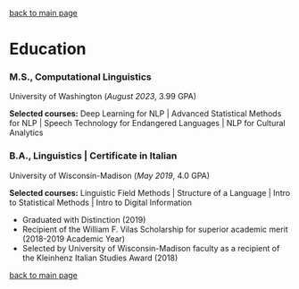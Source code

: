 [back to main page](./)

# Education

### M.S., Computational Linguistics
University of Washington (_August 2023_, 3.99 GPA)

**Selected courses:** Deep Learning for NLP | Advanced Statistical Methods for NLP | Speech Technology for Endangered Languages | NLP for Cultural Analytics

### B.A., Linguistics | Certificate in Italian
University of Wisconsin-Madison (_May 2019_, 4.0 GPA)

**Selected courses:** Linguistic Field Methods | Structure of a Language | Intro to Statistical Methods | Intro to Digital Information

- Graduated with Distinction (2019)
- Recipient of the William F. Vilas Scholarship for superior academic merit (2018-2019 Academic Year)
- Selected by University of Wisconsin-Madison faculty as a recipient of the Kleinhenz Italian Studies Award (2018)

[back to main page](./)
